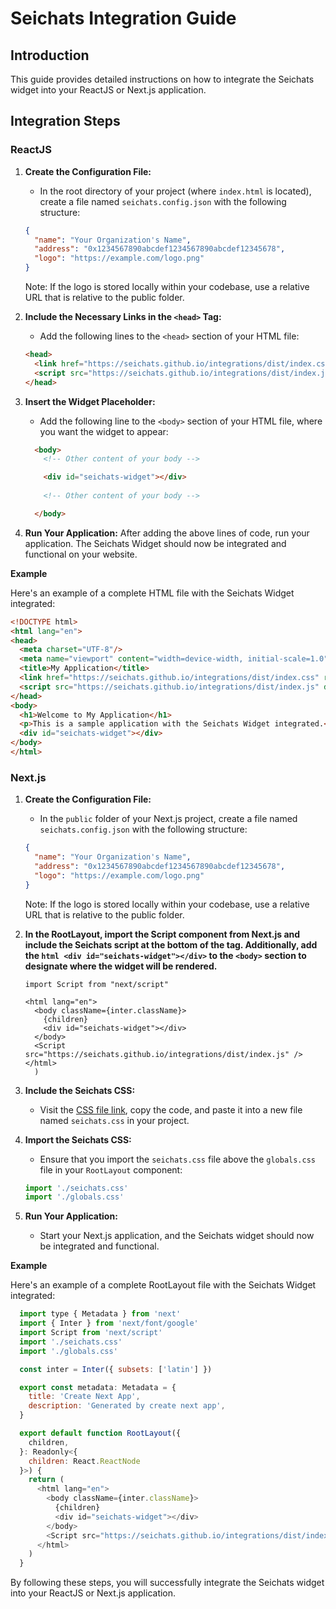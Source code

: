 # Seichats Integration Guide

## Introduction
This guide provides detailed instructions on how to integrate the Seichats widget into your ReactJS or Next.js application.

## Integration Steps

### ReactJS

1. **Create the Configuration File:**
    - In the root directory of your project (where `index.html` is located), create a file named `seichats.config.json` with the following structure:

    ```json
    {
      "name": "Your Organization's Name",
      "address": "0x1234567890abcdef1234567890abcdef12345678",
      "logo": "https://example.com/logo.png"
    }
    ```

    Note: If the logo is stored locally within your codebase, use a relative URL that is relative to the public folder.

2. **Include the Necessary Links in the `<head>` Tag:**
    - Add the following lines to the `<head>` section of your HTML file:

    ```html
    <head>
      <link href="https://seichats.github.io/integrations/dist/index.css" rel="stylesheet"/>
      <script src="https://seichats.github.io/integrations/dist/index.js" defer></script>
    </head>
    ```

3. **Insert the Widget Placeholder:**
    - Add the following line to the `<body>` section of your HTML file, where you want the widget to appear:

    ```html
      <body>
        <!-- Other content of your body -->

        <div id="seichats-widget"></div>
      
        <!-- Other content of your body -->

      </body>
    ```

4. **Run Your Application:**
   After adding the above lines of code, run your application. The Seichats Widget should now be integrated and functional on your website.   

**Example**

Here's an example of a complete HTML file with the Seichats Widget integrated:
```html
<!DOCTYPE html>
<html lang="en">
<head>
  <meta charset="UTF-8"/>
  <meta name="viewport" content="width=device-width, initial-scale=1.0"/>
  <title>My Application</title>
  <link href="https://seichats.github.io/integrations/dist/index.css" rel="stylesheet"/>
  <script src="https://seichats.github.io/integrations/dist/index.js" defer></script>
</head>
<body>
  <h1>Welcome to My Application</h1>
  <p>This is a sample application with the Seichats Widget integrated.</p>
  <div id="seichats-widget"></div>
</body>
</html>
```

### Next.js

1. **Create the Configuration File:**
    - In the `public` folder of your Next.js project, create a file named `seichats.config.json` with the following structure:

    ```json
    {
      "name": "Your Organization's Name",
      "address": "0x1234567890abcdef1234567890abcdef12345678",
      "logo": "https://example.com/logo.png"
    }
    ```

    Note: If the logo is stored locally within your codebase, use a relative URL that is relative to the public folder.

2. **In the RootLayout, import the Script component from Next.js and include the Seichats script at the bottom of the <html> tag. Additionally, add the `html <div id="seichats-widget"></div>` to the `<body>` section to designate where the widget will be rendered.**
    ```tsx
    import Script from "next/script"

    <html lang="en">
      <body className={inter.className}>
        {children}
        <div id="seichats-widget"></div>
      </body>
      <Script src="https://seichats.github.io/integrations/dist/index.js" />
    </html>
      )
    ```
3. **Include the Seichats CSS:**
    - Visit the [CSS file link](https://seichats.github.io/integrations/dist/index.css), copy the code, and paste it into a new file named `seichats.css` in your project.

4. **Import the Seichats CSS:**
    - Ensure that you import the `seichats.css` file above the `globals.css` file in your `RootLayout` component:

    ```javascript
    import './seichats.css'
    import './globals.css'
    ```

5. **Run Your Application:**
    - Start your Next.js application, and the Seichats widget should now be integrated and functional.
  
**Example**

Here's an example of a complete RootLayout file with the Seichats Widget integrated:

  ```javascript
    import type { Metadata } from 'next'
    import { Inter } from 'next/font/google'
    import Script from 'next/script'
    import './seichats.css'
    import './globals.css'

    const inter = Inter({ subsets: ['latin'] })

    export const metadata: Metadata = {
      title: 'Create Next App',
      description: 'Generated by create next app',
    }

    export default function RootLayout({
      children,
    }: Readonly<{
      children: React.ReactNode
    }>) {
      return (
        <html lang="en">
          <body className={inter.className}>
            {children}
            <div id="seichats-widget"></div>
          </body>
          <Script src="https://seichats.github.io/integrations/dist/index.js" />
        </html>
      )
    }
  ```


By following these steps, you will successfully integrate the Seichats widget into your ReactJS or Next.js application.
